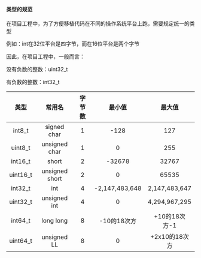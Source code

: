 #### 类型的规范

在项目工程中，为了方便移植代码在不同的操作系统平台上跑，需要规定统一的类型

例如：int在32位平台是四字节，而在16位平台是两个字节

因此，在项目工程中，一般而言：

没有负数的整数：uint32_t

有负数的整数：int32_t

|   类型   |     常用名     | 字节数 |     最小值     |    最大值     |
| :------: | :------------: | :----: | :------------: | :-----------: |
|  int8_t  |  signed char   |   1    |      -128      |      127      |
| uint8_t  | unsigned char  |   1    |       0        |      255      |
| int16_t  |     short      |   2    |     -32678     |     32767     |
| uint16_t | unsigned short |   2    |       0        |     65535     |
| int32_t  |      int       |   4    | -2,147,483,648 | 2,147,483,647 |
| uint32_t |  unsigned int  |   4    |       0        | 4,294,967,295 |
| int64_t  |   long long    |   8    |  -10的18次方   | +10的18次方-1 |
| uint64_t |  unsigned LL   |   8    |       0        | +2x10的18次方 |

